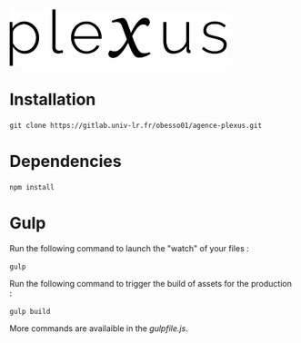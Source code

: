 <img height="100" src="src/assets/img/logo_plexus.png" alt="Logo agence Plexus">

# Installation

`git clone https://gitlab.univ-lr.fr/obesso01/agence-plexus.git`

# Dependencies

`npm install`

# Gulp

Run the following command to launch the "watch" of your files :

`gulp`

Run the following command to trigger the build of assets for the production :

`gulp build`

More commands are availaible in the _gulpfile.js_.
